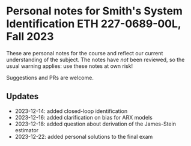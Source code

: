 # Personal notes for Smith's System Identification ETH 227-0689-00L, Fall 2023

These are personal notes for the course and reflect our current
understanding of the subject. The notes have *not* been reviewed, so
the usual warning applies: use these notes at own risk!

Suggestions and PRs are welcome.

## Updates

- 2023-12-14: added closed-loop identification
- 2023-12-16: added clarification on bias for ARX models
- 2023-12-18: added question about derivation of the James-Stein estimator
- 2023-12-22: added personal solutions to the final exam
